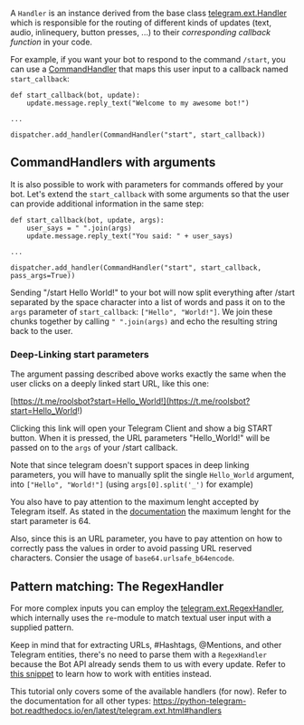 A `Handler` is an instance derived from the base class [telegram.ext.Handler](https://python-telegram-bot.readthedocs.io/en/latest/telegram.ext.handler.html#telegram.ext.Handler) which is responsible for the routing of different kinds of updates (text, audio, inlinequery, button presses, ...) to their _corresponding callback function_ in your code.

For example, if you want your bot to respond to the command `/start`, you can use a [CommandHandler](https://python-telegram-bot.readthedocs.io/en/latest/telegram.ext.commandhandler.html) that maps this user input to a callback named `start_callback`:
```
def start_callback(bot, update):
    update.message.reply_text("Welcome to my awesome bot!")

...

dispatcher.add_handler(CommandHandler("start", start_callback))
```

## CommandHandlers with arguments

It is also possible to work with parameters for commands offered by your bot. Let's extend the `start_callback` with some arguments so that the user can provide additional information in the same step:

```
def start_callback(bot, update, args):
    user_says = " ".join(args)
    update.message.reply_text("You said: " + user_says)

...

dispatcher.add_handler(CommandHandler("start", start_callback, pass_args=True))
```

Sending "/start Hello World!" to your bot will now split everything after /start separated by the space character into a list of words and pass it on to the `args` parameter of `start_callback`: `["Hello", "World!"]`. We join these chunks together by calling `" ".join(args)` and echo the resulting string back to the user.

### Deep-Linking start parameters
The argument passing described above works exactly the same when the user clicks on a deeply linked start URL, like this one:

[https://t.me/roolsbot?start=Hello_World!](https://t.me/roolsbot?start=Hello_World!)

Clicking this link will open your Telegram Client and show a big START button. When it is pressed, the URL parameters "Hello_World!" will be passed on to the `args` of your /start callback.

Note that since telegram doesn't support spaces in deep linking parameters, you will have to manually split the single `Hello_World` argument, into `["Hello", "World!"]` (using `args[0].split('_')` for example)

You also have to pay attention to the maximum lenght accepted by Telegram itself. As stated in the [documentation](https://core.telegram.org/bots#deep-linking) the maximum lenght for the start parameter is 64.

Also, since this is an URL parameter, you have to pay attention on how to correctly pass the values in order to  avoid passing URL reserved characters. Consier the usage of `base64.urlsafe_b64encode`.

## Pattern matching: The RegexHandler

For more complex inputs you can employ the [telegram.ext.RegexHandler](https://python-telegram-bot.readthedocs.io/en/latest/telegram.ext.regexhandler.html), which internally uses the `re`-module to match textual user input with a supplied pattern.

Keep in mind that for extracting URLs, #Hashtags, @Mentions, and other Telegram entities, there's no need to parse them with a `RegexHandler` because the Bot API already sends them to us with every update. Refer to [this snippet](https://github.com/python-telegram-bot/python-telegram-bot/wiki/Code-snippets#message-entities) to learn how to work with entities instead.


This tutorial only covers some of the available handlers (for now). Refer to the documentation for all other types: https://python-telegram-bot.readthedocs.io/en/latest/telegram.ext.html#handlers
